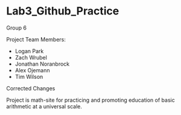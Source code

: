 # Lab3_Github_Practice
Group 6

Project Team Members:
- Logan Park
- Zach Wrubel
- Jonathan Noranbrock
- Alex Ojemann
- Tim Wilson 

Corrected Changes

Project is math-site for practicing and promoting education of basic arithmetic at a universal scale.
